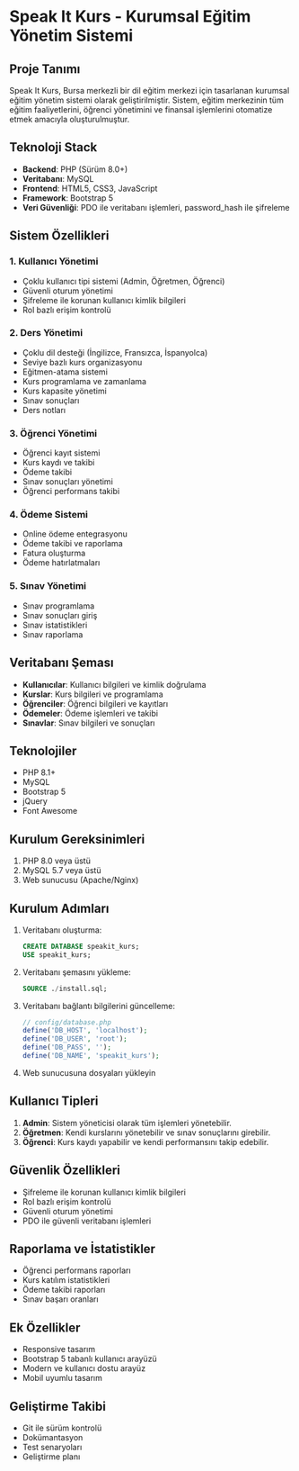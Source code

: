 # Speak It Kurs - Kurumsal Eğitim Yönetim Sistemi

## Proje Tanımı
Speak It Kurs, Bursa merkezli bir dil eğitim merkezi için tasarlanan kurumsal eğitim yönetim sistemi olarak geliştirilmiştir. Sistem, eğitim merkezinin tüm eğitim faaliyetlerini, öğrenci yönetimini ve finansal işlemlerini otomatize etmek amacıyla oluşturulmuştur.

## Teknoloji Stack
- **Backend**: PHP (Sürüm 8.0+)
- **Veritabanı**: MySQL
- **Frontend**: HTML5, CSS3, JavaScript
- **Framework**: Bootstrap 5
- **Veri Güvenliği**: PDO ile veritabanı işlemleri, password_hash ile şifreleme

## Sistem Özellikleri

### 1. Kullanıcı Yönetimi
- Çoklu kullanıcı tipi sistemi (Admin, Öğretmen, Öğrenci)
- Güvenli oturum yönetimi
- Şifreleme ile korunan kullanıcı kimlik bilgileri
- Rol bazlı erişim kontrolü

### 2. Ders Yönetimi
- Çoklu dil desteği (İngilizce, Fransızca, İspanyolca)
- Seviye bazlı kurs organizasyonu
- Eğitmen-atama sistemi
- Kurs programlama ve zamanlama
- Kurs kapasite yönetimi
- Sınav sonuçları
- Ders notları

### 3. Öğrenci Yönetimi
- Öğrenci kayıt sistemi
- Kurs kaydı ve takibi
- Ödeme takibi
- Sınav sonuçları yönetimi
- Öğrenci performans takibi

### 4. Ödeme Sistemi
- Online ödeme entegrasyonu
- Ödeme takibi ve raporlama
- Fatura oluşturma
- Ödeme hatırlatmaları

### 5. Sınav Yönetimi
- Sınav programlama
- Sınav sonuçları giriş
- Sınav istatistikleri
- Sınav raporlama

## Veritabanı Şeması
- **Kullanıcılar**: Kullanıcı bilgileri ve kimlik doğrulama
- **Kurslar**: Kurs bilgileri ve programlama
- **Öğrenciler**: Öğrenci bilgileri ve kayıtları
- **Ödemeler**: Ödeme işlemleri ve takibi
- **Sınavlar**: Sınav bilgileri ve sonuçları

## Teknolojiler
- PHP 8.1+
- MySQL
- Bootstrap 5
- jQuery
- Font Awesome

## Kurulum Gereksinimleri
1. PHP 8.0 veya üstü
2. MySQL 5.7 veya üstü
3. Web sunucusu (Apache/Nginx)

## Kurulum Adımları
1. Veritabanı oluşturma:
   ```sql
   CREATE DATABASE speakit_kurs;
   USE speakit_kurs;
   ```
2. Veritabanı şemasını yükleme:
   ```sql
   SOURCE ./install.sql;
   ```
3. Veritabanı bağlantı bilgilerini güncelleme:
   ```php
   // config/database.php
   define('DB_HOST', 'localhost');
   define('DB_USER', 'root');
   define('DB_PASS', '');
   define('DB_NAME', 'speakit_kurs');
   ```
4. Web sunucusuna dosyaları yükleyin

## Kullanıcı Tipleri
1. **Admin**: Sistem yöneticisi olarak tüm işlemleri yönetebilir.
2. **Öğretmen**: Kendi kurslarını yönetebilir ve sınav sonuçlarını girebilir.
3. **Öğrenci**: Kurs kaydı yapabilir ve kendi performansını takip edebilir.

## Güvenlik Özellikleri
- Şifreleme ile korunan kullanıcı kimlik bilgileri
- Rol bazlı erişim kontrolü
- Güvenli oturum yönetimi
- PDO ile güvenli veritabanı işlemleri

## Raporlama ve İstatistikler
- Öğrenci performans raporları
- Kurs katılım istatistikleri
- Ödeme takibi raporları
- Sınav başarı oranları

## Ek Özellikler
- Responsive tasarım
- Bootstrap 5 tabanlı kullanıcı arayüzü
- Modern ve kullanıcı dostu arayüz
- Mobil uyumlu tasarım

## Geliştirme Takibi
- Git ile sürüm kontrolü
- Dokümantasyon
- Test senaryoları
- Geliştirme planı


